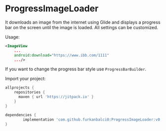 # ProgressImageLoader
It downloads an image from the internet using Glide and displays a progress bar on the screen until the image is loaded. All settings can be customized.

Usage:
```xml
<ImageView
    ...
    android:download="https://www.ibb.com/1111"
    .../>
```
If you want to change the progress bar style use `ProgressBarBuilder`.


Import your project:
```gradle
allprojects {
    repositories {
      maven { url 'https://jitpack.io' }
    }
}
```

```gradle
dependencies {
        implementation 'com.github.furkanbalci0:ProgressImageLoader:v0.1.0'
}
```
